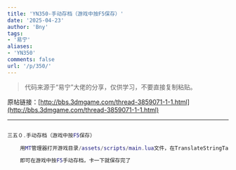 ```yaml
---
title: 'YN350-手动存档（游戏中按F5保存）'
date: '2025-04-23'
author: 'Bny'
tags:
- '易宁'
aliases:
- 'YN350'
comments: false
url: '/p/350/'
---
```


> 代码来源于“易宁”大佬的分享，仅供学习，不要直接复制粘贴。

原帖链接：[http://bbs.3dmgame.com/thread-3859071-1-1.html](http://bbs.3dmgame.com/thread-3859071-1-1.html)

---

```lua  

三五０.手动存档（游戏中按F5保存）

	用MT管理器打开游戏目录/assets/scripts/main.lua文件，在TranslateStringTable( STRINGS )的下一行插入TheInput:AddKeyUpHandler(KEY_F5, function() SaveGameIndex:SaveCurrent() end )

	即可在游戏中按F5手动存档，卡一下就保存完了

```  

